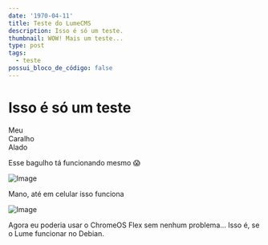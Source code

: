 ```yaml
---
date: '1970-04-11'
title: Teste do LumeCMS
description: Isso é só um teste.
thumbnail: WOW! Mais um teste...
type: post
tags:
  - teste
possui_bloco_de_código: false
---
```

# Isso é só um teste

Meu  
Caralho  
Alado  

Esse bagulho tá funcionando mesmo 😱

![Image](/assets/media/posts/46a54cc30ea925f976fc9b3f046da947.png)

Mano, até em celular isso funciona

![Image](/assets/media/posts/6ebb3e1fd862ed25261a0aa0e51a5564.png)

Agora eu poderia usar o ChromeOS Flex sem nenhum problema... Isso é, se o Lume funcionar no Debian.
